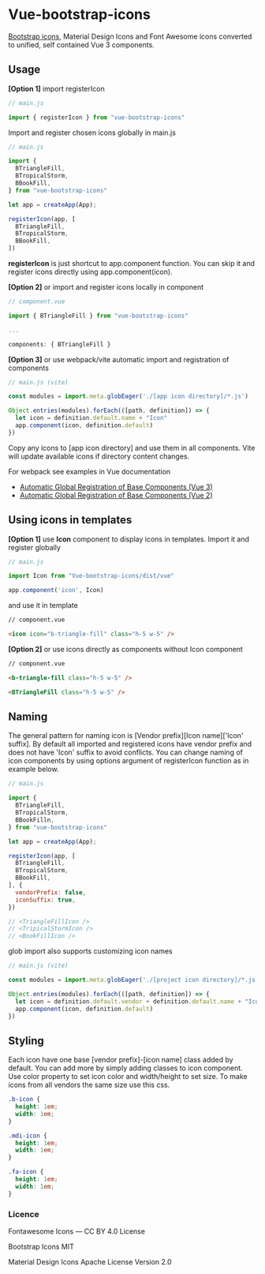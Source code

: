 # Vue-bootstrap-icons

[Bootstrap icons](https://https://icons.getbootstrap.com/), Material Design Icons and Font Awesome icons converted to unified, self contained Vue 3 components. 

## Usage

**[Option 1]** import registerIcon

```js
// main.js

import { registerIcon } from "vue-bootstrap-icons"
```

Import and register chosen icons globally in main.js

```js
// main.js

import { 
  BTriangleFill,
  BTropicalStorm,
  BBookFill,
} from "vue-bootstrap-icons"

let app = createApp(App);

registerIcon(app, [
  BTriangleFill,
  BTropicalStorm,
  BBookFill,
])
```

**registerIcon** is just shortcut to app.component function. You can skip it and register icons directly using app.component(icon). 

**[Option 2]** or import and register icons locally in component

```js
// component.vue

import { BTriangleFill } from "vue-bootstrap-icons"

...

components: { BTriangleFill }
```

**[Option 3]** or use webpack/vite automatic import and registration of components

```js
// main.js (vite)

const modules = import.meta.globEager('./[app icon directory]/*.js')

Object.entries(modules).forEach(([path, definition]) => {
  let icon = definition.default.name + "Icon"
  app.component(icon, definition.default)
})
```

Copy any icons to [app icon directory] and use them in all components. Vite will update available icons if directory content changes.

For webpack see examples in Vue documentation
* [Automatic Global Registration of Base Components (Vue 3)](https://v3.vuejs.org/cookbook/automatic-global-registration-of-base-components.html#base-example)
* [Automatic Global Registration of Base Components (Vue 2)](https://vuejs.org/v2/guide/components-registration.html#Automatic-Global-Registration-of-Base-Components)

## Using icons in templates

**[Option 1]** use **Icon** component to display icons in templates. Import it and register globally

```js
// main.js

import Icon from "Vue-bootstrap-icons/dist/vue"

app.component('icon', Icon)
```

and use it in template

```html
// component.vue

<icon icon="b-triangle-fill" class="h-5 w-5" />
```

**[Option 2]** or use icons directly as components without Icon component

```html
// component.vue

<b-triangle-fill class="h-5 w-5" />

<BTriangleFill class="h-5 w-5" />
```

## Naming

The general pattern for naming icon is [Vendor prefix][Icon name]['Icon' suffix]. By default all imported and registered icons have vendor prefix and does not have 'Icon' suffix to avoid conflicts. You can change naming of icon components by using options argument of registerIcon function as in example below.

```js
// main.js

import { 
  BTriangleFill,
  BTropicalStorm,
  BBookFilln,
} from "vue-bootstrap-icons"

let app = createApp(App);

registerIcon(app, [
  BTriangleFill,
  BTropicalStorm,
  BBookFill,
], {
  vendorPrefix: false,
  iconSuffix: true,
})

// <TriangleFillIcon />
// <TripicalStormIcon />
// <BookFillIcon />
```

glob import also supports customizing icon names 

```js
// main.js (vite)

const modules = import.meta.globEager('./[project icon directory]/*.js')

Object.entries(modules).forEach(([path, definition]) => {
  let icon = definition.default.vendor + definition.default.name + "Icon"
  app.component(icon, definition.default)
})
```

## Styling

Each icon have one base [vendor prefix]-[icon name] class added by default. You can add more by simply adding classes to icon component. Use color property to set icon color and width/height to set size. To make icons from all vendors the same size use this css.

```css
.b-icon {
  height: 1em;
  width: 1em;
}

.mdi-icon {
  height: 1em;
  width: 1em;
}

.fa-icon {
  height: 1em;
  width: 1em;
}
```

### Licence

Fontawesome
Icons — CC BY 4.0 License

Bootstrap Icons
MIT

Material Design Icons
Apache License Version 2.0
